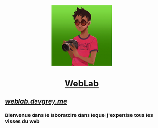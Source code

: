<a href="https://weblab.devgrey.me">
  <p align="center"><img src="logo.jpg" height="200"></p>
  <h1 align="center">WebLab</h1>
</a>

## [***weblab.devgrey.me***](weblab.devgrey.me)
### Bienvenue dans le laboratoire dans lequel j'expertise tous les visses du web
